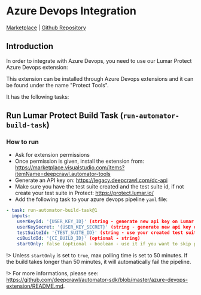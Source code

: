 # Azure Devops Integration

[Marketplace](https://marketplace.visualstudio.com/items?itemName=deepcrawl.automator-tools) | [Github Repository](https://github.com/deepcrawl/automator-sdk/tree/master/azure-devops-extension)

## Introduction

In order to integrate with Azure Devops, you need to use our Lumar Protect Azure Devops extension:

This extension can be installed through Azure Devops extensions and it can be found under the name "Protect Tools".

It has the following tasks:

## Run Lumar Protect Build Task (`run-automator-build-task`)

### How to run

- Ask for extension permissions
- Once permission is given, install the extension from: https://marketplace.visualstudio.com/items?itemName=deepcrawl.automator-tools
- Generate an API key on: https://legacy.deepcrawl.com/dc-api
- Make sure you have the test suite created and the test suite id, if not create your test suite in Protect: https://protect.lumar.io/
- Add the following task to your azure devops pipeline `yaml` file:

```yaml
- task: run-automator-build-task@1
  inputs:
    userKeyId: '{USER_KEY_ID}' (string - generate new api key on Lumar core app)
    userKeySecret: '{USER_KEY_SECRET}' (string - generate new api key on Lumar core app)
    testSuiteId: '{TEST_SUITE_ID}' (string - use your created test suite id)
    ciBuildId: '{CI_BUILD_ID}' (optional - string)
    startOnly: false (optional - boolean - use it if you want to skip polling)
```

!> Unless `startOnly` is set to `true`, max polling time is set to 50 minutes. If the build takes longer than 50 minutes, it will automatically fail the pipeline.

!> For more informations, please see: https://github.com/deepcrawl/automator-sdk/blob/master/azure-devops-extension/README.md.
